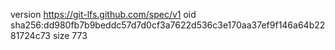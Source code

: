 version https://git-lfs.github.com/spec/v1
oid sha256:dd980fb7b9beddc57d7d0cf3a7622d536c3e170aa37ef9f146a64b2281724c73
size 773
